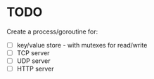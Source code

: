 # TODO
Create a process/goroutine for:

* [ ] key/value store - with mutexes for read/write
* [ ] TCP server
* [ ] UDP server
* [ ] HTTP server
